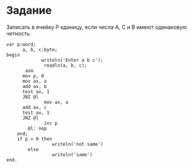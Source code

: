 # Задание 
Записать в ячейку P единицу, если числа A, C и B имеют одинаковую четность.
```
var p:word;
      a, b, c:byte;
begin
             writeln('Enter a b c');
              readln(a, b, c);
       asm
	  mov p, 0
	  mov ax, a
	  add ax, b
	  test ax, 1
	  JNZ @l
              mov ax, a
	  add ax, c
	  test ax, 1
	  JNZ @l
              inc p
        @l: nop
    end;
  	if p = 0 then
		         writeln('not same')
		else
		         writeln('same')
end.
